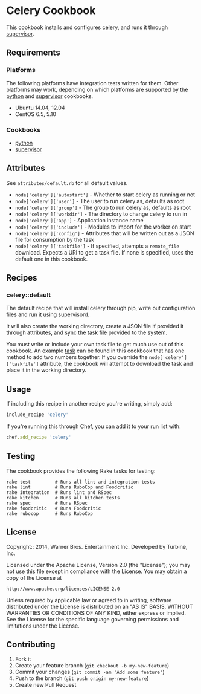 Celery Cookbook
===============

This cookbook installs and configures [celery](http://www.celeryproject.org/), and runs it through
[supervisor](http://supervisord.org/).

Requirements
------------

### Platforms

The following platforms have integration tests written for them. Other platforms may work, depending
on which platforms are supported by the [python](https://github.com/poise/python) and
[supervisor](https://github.com/poise/supervisor) cookbooks.

* Ubuntu 14.04, 12.04
* CentOS 6.5, 5.10

### Cookbooks

* [python](https://github.com/poise/python)
* [supervisor](https://github.com/poise/supervisor)

Attributes
----------

See `attributes/default.rb` for all default values.

* `node['celery']['autostart']` - Whether to start celery as running or not
* `node['celery']['user']` - The user to run celery as, defaults as root
* `node['celery']['group']` - The group to run celery as, defaults as root
* `node['celery']['workdir']` - The directory to change celery to run in
* `node['celery']['app']` - Application instance name
* `node['celery']['include']` - Modules to import for the worker on start
* `node['celery']['config']` - Attributes that will be written out as a JSON file for consumption
by the task
* `node['celery']['taskfile']` - If specified, attempts a `remote_file` download. Expects a URI to
get a task file. If none is specified, uses the default one in this cookbook.

Recipes
-------

### celery::default

The default recipe that will install celery through pip, write out configuration
files and run it using supervisord.

It will also create the working directory, create a JSON file if provided it through attributes,
and sync the task file provided to the system.

You must write or include your own task file to get much use out of this cookbook. An example
[task](/files/default/tasks.py) can be found in this cookbook that has one method to add two
numbers together. If you override the `node['celery']['taskfile']` attribute, the cookbook
will attempt to download the task and place it in the working directory.

Usage
-----

If including this recipe in another recipe you're writing, simply add:

```ruby
include_recipe 'celery'
```

If you're running this through Chef, you can add it to your run list with:

```ruby
chef.add_recipe 'celery'
```

Testing
-------

The cookbook provides the following Rake tasks for testing:

    rake test         # Runs all lint and integration tests
    rake lint         # Runs RuboCop and Foodcritic
    rake integration  # Runs lint and RSpec
    rake kitchen      # Runs all kitchen tests
    rake spec         # Runs RSpec
    rake foodcritic   # Runs Foodcritic
    rake rubocop      # Runs RuboCop

License
-------

Copyright:: 2014, Warner Bros. Entertainment Inc. Developed by Turbine, Inc.

Licensed under the Apache License, Version 2.0 (the "License");
you may not use this file except in compliance with the License.
You may obtain a copy of the License at

    http://www.apache.org/licenses/LICENSE-2.0

Unless required by applicable law or agreed to in writing, software
distributed under the License is distributed on an "AS IS" BASIS,
WITHOUT WARRANTIES OR CONDITIONS OF ANY KIND, either express or implied.
See the License for the specific language governing permissions and
limitations under the License.

Contributing
------------

1. Fork it
2. Create your feature branch (`git checkout -b my-new-feature`)
3. Commit your changes (`git commit -am 'Add some feature'`)
4. Push to the branch (`git push origin my-new-feature`)
5. Create new Pull Request
